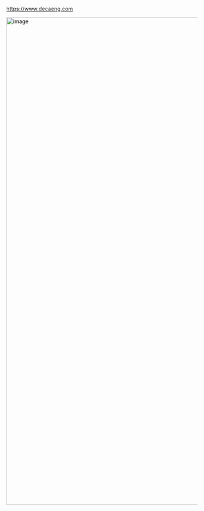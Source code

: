 https://www.decaeng.com

<img width="1281" alt="image" src="https://github.com/user-attachments/assets/3eb75edf-5dbe-44af-9b4d-5929eccc0a75" />

